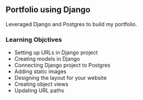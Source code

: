 ## Portfolio using Django
Leveraged Django and Postgres to build my portfolio.

### Learning Objctives

- Setting up URLs in Django project
- Creating models in Django
- Connecting Django project to Postgres
- Adding static images
- Designing the layout for your website
- Creating object views
- Updating URL paths


